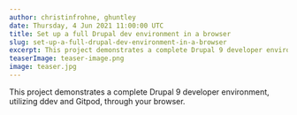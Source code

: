 ```yaml
---
author: christinfrohne, ghuntley
date: Thursday, 4 Jun 2021 11:00:00 UTC
title: Set up a full Drupal dev environment in a browser
slug: set-up-a-full-drupal-dev-environment-in-a-browser
excerpt: This project demonstrates a complete Drupal 9 developer environment, utilizing ddev and Gitpod, through your browser.
teaserImage: teaser-image.png
image: teaser.jpg
---
```


<script context="module">
  export const prerender = true;
</script>

This project demonstrates a complete Drupal 9 developer environment, utilizing ddev and Gitpod, through your browser.
